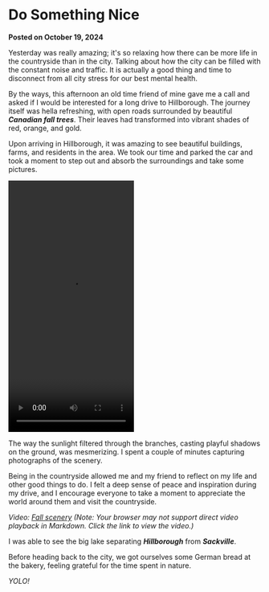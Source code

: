 # Do Something Nice

**Posted on October 19, 2024**

Yesterday was really amazing; it's so relaxing how there can be more life in the countryside than in the city. Talking about how the city can be filled with the constant noise and traffic. It is actually a good thing and time to disconnect from all city stress for our best mental health.

By the ways, this afternoon an old time friend of mine gave me a call and asked if I would be interested for a long drive to Hillborough. The journey itself was hella refreshing, with open roads surrounded by beautiful ***Canadian fall trees***. Their leaves had transformed into vibrant shades of red, orange, and gold.

Upon arriving in Hillborough, it was amazing to see beautiful buildings, farms, and residents in the area. We took our time and parked the car and took a moment to step out and absorb the surroundings and take some pictures.

<video width="250" height="500" controls>
  <source src="./blog-images/fall.mp4" type="video/mp4">
</video>

The way the sunlight filtered through the branches, casting playful shadows on the ground, was mesmerizing. I spent a couple of minutes capturing photographs of the scenery.

Being in the countryside allowed me and my friend to reflect on my life and other good things to do. I felt a deep sense of peace and inspiration during my drive, and I encourage everyone to take a moment to appreciate the world around them and visit the countryside.

*Video: [Fall scenery](./blog-images/fall.mp4) (Note: Your browser may not support direct video playback in Markdown. Click the link to view the video.)*

I was able to see the big lake separating ***Hillborough*** from ***Sackville***.

Before heading back to the city, we got ourselves some German bread at the bakery, feeling grateful for the time spent in nature.

*YOLO!*
